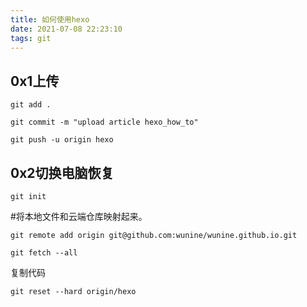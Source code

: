 ```yaml
---
title: 如何使用hexo
date: 2021-07-08 22:23:10
tags: git
---
```


## 0x1上传

`git add .`



`git commit -m "upload article hexo_how_to"`



`git push -u origin hexo `



## 0x2切换电脑恢复

`git init`



#将本地文件和云端仓库映射起来。

`git remote add origin git@github.com:wunine/wunine.github.io.git `



`git fetch --all`



复制代码

`git reset --hard origin/hexo` 

